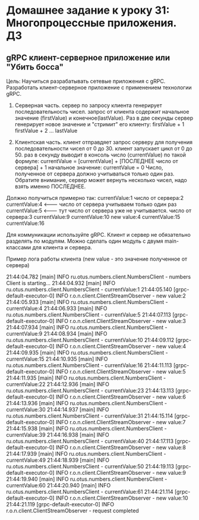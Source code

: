# Домашнее задание к уроку 31: Многопроцессные приложения. ДЗ

## gRPC клиент-серверное приложение или "Убить босса"
Цель: Научиться разрабатывать сетевые приложения с gRPC.
Разработать клиент-серверное приложение с применением технологии gRPC.

1) Серверная часть.
сервер по запросу клиента генерирует последовательность чисел.
запрос от клиента содержит начальное значение (firstValue) и конечное(lastValue).
Раз в две секунды сервер генерирует новое значение и "стримит" его клиенту:
firstValue + 1
firstValue + 2
...
lastValue

2) Клиентская часть.
клиент отправдяет запрос серверу для получения последовательности чисел от 0 до 30.
клиент запускает цикл от 0 до 50.
раз в секунду выводит в консоль число (currentValue) по такой формуле:
currentValue = [currentValue] + [ПОСЛЕДНЕЕ число от сервера] + 1
начальное значение: currentValue = 0
Число, полученное от сервера должно учитываться только один раз.
Обратите внимание, сервер может вернуть несколько чисел, надо взять именно ПОСЛЕДНЕЕ.


Должно получиться примерно так:
currentValue:1
число от сервера:2
currentValue:4 <--- число от сервера учитываем только один раз
currentValue:5 <--- тут число от сервера уже не учитывается.
число от сервера:3
currentValue:9
currentValue:10
new value:4
currentValue:15
currentValue:16

Для коммуникации используйте gRPC.
Клиент и сервер не обязательно разделять по модулям.
Можно сделать один модуль с двумя main-классами для клиента и сервера.

Пример лога работы клиента (new value - это значение полученное от сервера)

21:44:04.782 [main] INFO ru.otus.numbers.client.NumbersClient - numbers Client is starting...
21:44:04.932 [main] INFO ru.otus.numbers.client.NumbersClient - currentValue:1
21:44:05.140 [grpc-default-executor-0] INFO r.o.n.client.ClientStreamObserver - new value:2
21:44:05.933 [main] INFO ru.otus.numbers.client.NumbersClient - currentValue:4
21:44:06.933 [main] INFO ru.otus.numbers.client.NumbersClient - currentValue:5
21:44:07.113 [grpc-default-executor-0] INFO r.o.n.client.ClientStreamObserver - new value:3
21:44:07.934 [main] INFO ru.otus.numbers.client.NumbersClient - currentValue:9
21:44:08.934 [main] INFO ru.otus.numbers.client.NumbersClient - currentValue:10
21:44:09.112 [grpc-default-executor-0] INFO r.o.n.client.ClientStreamObserver - new value:4
21:44:09.935 [main] INFO ru.otus.numbers.client.NumbersClient - currentValue:15
21:44:10.935 [main] INFO ru.otus.numbers.client.NumbersClient - currentValue:16
21:44:11.113 [grpc-default-executor-0] INFO r.o.n.client.ClientStreamObserver - new value:5
21:44:11.935 [main] INFO ru.otus.numbers.client.NumbersClient - currentValue:22
21:44:12.936 [main] INFO ru.otus.numbers.client.NumbersClient - currentValue:23
21:44:13.113 [grpc-default-executor-0] INFO r.o.n.client.ClientStreamObserver - new value:6
21:44:13.936 [main] INFO ru.otus.numbers.client.NumbersClient - currentValue:30
21:44:14.937 [main] INFO ru.otus.numbers.client.NumbersClient - currentValue:31
21:44:15.114 [grpc-default-executor-0] INFO r.o.n.client.ClientStreamObserver - new value:7
21:44:15.938 [main] INFO ru.otus.numbers.client.NumbersClient - currentValue:39
21:44:16.938 [main] INFO ru.otus.numbers.client.NumbersClient - currentValue:40
21:44:17.113 [grpc-default-executor-0] INFO r.o.n.client.ClientStreamObserver - new value:8
21:44:17.939 [main] INFO ru.otus.numbers.client.NumbersClient - currentValue:49
21:44:18.939 [main] INFO ru.otus.numbers.client.NumbersClient - currentValue:50
21:44:19.113 [grpc-default-executor-0] INFO r.o.n.client.ClientStreamObserver - new value:9
21:44:19.940 [main] INFO ru.otus.numbers.client.NumbersClient - currentValue:60
21:44:20.940 [main] INFO ru.otus.numbers.client.NumbersClient - currentValue:61
21:44:21.114 [grpc-default-executor-0] INFO r.o.n.client.ClientStreamObserver - new value:10
21:44:21.119 [grpc-default-executor-0] INFO r.o.n.client.ClientStreamObserver - request completed
